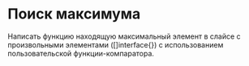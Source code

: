 # Поиск максимума

Написать функцию находящую максимальный элемент в слайсе 
с произвольными элементами ([]interface{}) с использованием
пользовательской функции-компаратора.


